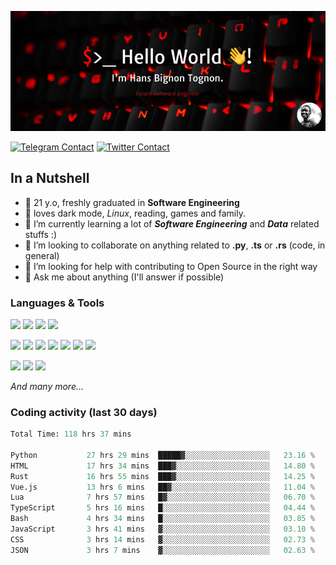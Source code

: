 ![Cover](assets/gh-readme-cover.png)

[![Telegram Contact](https://img.shields.io/badge/Telegram-%230088CC.svg?style=for-the-badge&logo=telegram&logoColor=white)](https://t.me/hanstobi) [![Twitter Contact](https://img.shields.io/badge/Twitter-%2308A0E9.svg?style=for-the-badge&logo=twitter&logoColor=white)](https://twitter.com/_tobihans)

## In a Nutshell
- 👤 21 y.o, freshly graduated in **Software Engineering**
- 🖤 loves dark mode, *Linux*, reading, games and family.
- 🌱 I’m currently learning a lot of ***Software Engineering*** and ***Data*** related stuffs :)
- 👯 I’m looking to collaborate on anything related to **.py**, **.ts** or **.rs** (code, in general)
- 🤔 I’m looking for help with contributing to Open Source in the right way
- 💬 Ask me about anything (I'll answer if possible)

### Languages & Tools
![](https://img.shields.io/badge/Linux-%23eab30f.svg?style=for-the-badge&logo=linux&logoColor=black) ![](https://img.shields.io/badge/Git-%23e54a2f.svg?style=for-the-badge&logo=git&logoColor=white) ![](https://img.shields.io/badge/Github-%231a1d21.svg?style=for-the-badge&logo=github&logoColor=white) ![](https://img.shields.io/badge/Docker-%230394f0.svg?style=for-the-badge&logo=docker&logoColor=white)

![](https://img.shields.io/badge/C-%231a1d21.svg?style=for-the-badge&logo=C&logoColor=white) ![](https://img.shields.io/badge/TypeScript-%230074c2.svg?style=for-the-badge&logo=typescript&logoColor=white) ![](https://img.shields.io/badge/Python-%23f0c540.svg?style=for-the-badge&logo=python) ![](https://img.shields.io/badge/Rust-%23ea4800.svg?style=for-the-badge&logo=rust) ![](https://img.shields.io/badge/Php-%237175aa.svg?style=for-the-badge&logo=php&logoColor=white) ![](https://img.shields.io/badge/HTML-%23d84924.svg?style=for-the-badge&logo=html5&logoColor=white) ![](https://img.shields.io/badge/Scss-%23c45f92.svg?style=for-the-badge&logo=sass&logoColor=white)

![](https://img.shields.io/badge/Vue-%23314559.svg?style=for-the-badge&logo=vue.js) ![](https://img.shields.io/badge/Laravel-%23e54a2f.svg?style=for-the-badge&logo=laravel&logoColor=white) ![](https://img.shields.io/badge/Adonis-%235a45ff.svg?style=for-the-badge&logo=adonisjs)

*And many more...*

### Coding activity (last 30 days)
<!--START_SECTION:waka-->

```python
Total Time: 118 hrs 37 mins

Python           27 hrs 29 mins  █████▓░░░░░░░░░░░░░░░░░░░   23.16 %
HTML             17 hrs 34 mins  ███▓░░░░░░░░░░░░░░░░░░░░░   14.80 %
Rust             16 hrs 55 mins  ███▓░░░░░░░░░░░░░░░░░░░░░   14.25 %
Vue.js           13 hrs 6 mins   ██▓░░░░░░░░░░░░░░░░░░░░░░   11.04 %
Lua              7 hrs 57 mins   █▓░░░░░░░░░░░░░░░░░░░░░░░   06.70 %
TypeScript       5 hrs 16 mins   █░░░░░░░░░░░░░░░░░░░░░░░░   04.44 %
Bash             4 hrs 34 mins   █░░░░░░░░░░░░░░░░░░░░░░░░   03.85 %
JavaScript       3 hrs 41 mins   ▓░░░░░░░░░░░░░░░░░░░░░░░░   03.10 %
CSS              3 hrs 14 mins   ▓░░░░░░░░░░░░░░░░░░░░░░░░   02.73 %
JSON             3 hrs 7 mins    ▓░░░░░░░░░░░░░░░░░░░░░░░░   02.63 %
```

<!--END_SECTION:waka-->
